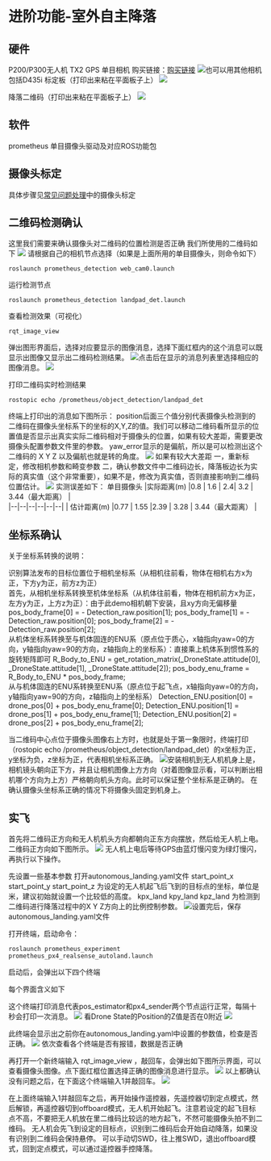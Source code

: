 ﻿# 进阶功能-室外自主降落
##  硬件
P200/P300无人机
TX2
GPS
单目相机
购买链接：[购买链接](https://item.taobao.com/item.htm?_u=g5bpko475d4&id=605447137649)
![](https://img-blog.csdnimg.cn/20201203141459431.png)也可以用其他相机包括D435i
标定板（打印出来粘在平面板子上）
![](https://img-blog.csdnimg.cn/20201207084227926.png)

降落二维码（打印出来粘在平面板子上）
![](https://img-blog.csdnimg.cn/20201203141342800.png)
##  软件
prometheus
单目摄像头驱动及对应ROS功能包


##  摄像头标定
具体步骤见[常见问题处理](https://prometheus-wiki.readthedocs.io/zh_CN/latest/docs/p450/4-%E5%B8%B8%E8%A7%81%E9%97%AE%E9%A2%98%E5%A4%84%E7%90%86md.html)中的摄像头标定



##  二维码检测确认
这里我们需要来确认摄像头对二维码的位置检测是否正确
我们所使用的二维码如下
![](https://img-blog.csdnimg.cn/20201203143804569.png)
请根据自己的相机节点选择（如果是上面所用的单目摄像头，则命令如下）
```
roslaunch prometheus_detection web_cam0.launch
```
运行检测节点
```
roslaunch prometheus_detection landpad_det.launch
```
查看检测效果（可视化）
```
rqt_image_view
```
弹出图形界面后，选择对应要显示的图像消息，选择下面红框内的这个消息可以既显示出图像又显示出二维码检测结果。
![](https://img-blog.csdnimg.cn/20201203145202755.png)点击后在显示的消息列表里选择相应的图像消息。
![](https://img-blog.csdnimg.cn/20201207193004353.png)


打印二维码实时检测结果
```
rostopic echo /prometheus/object_detection/landpad_det
```
终端上打印出的消息如下图所示：
position后面三个值分别代表摄像头检测到的二维码在摄像头坐标系下的坐标的X,Y,Z的值。我们可以移动二维码看所显示的位置值是否显示出真实实际二维码相对于摄像头的位置，如果有较大差距，需要更改摄像头配置参数文件里的参数。
yaw_error显示的是偏航，所以是可以检测出这个二维码的 X Y Z 以及偏航也就是转的角度。
![](https://img-blog.csdnimg.cn/20201203145533768.png)
如果有较大大差距
一，重新标定，修改相机参数和畸变参数
二，确认参数文件中二维码边长，降落板边长为实际的真实值（这个非常重要），如果不是，修改为真实值，否则直接影响到二维码位置估计。
![](https://img-blog.csdnimg.cn/2020120323192171.png)
实测误差如下：
单目摄像头
|实际距离(m)  |0.8 | 1.6 |  2.4| 3.2 | 3.44（最大距离）  |  
|--|--|--|--|--|--|
| 估计距离(m) |0.77  | 1.55 |2.39  | 3.28 | 3.44（最大距离） | 





##  坐标系确认

关于坐标系转换的说明：

识别算法发布的目标位置位于相机坐标系（从相机往前看，物体在相机右方x为正，下方y为正，前方z为正）<br/>
首先，从相机坐标系转换至机体坐标系（从机体往前看，物体在相机前方x为正，左方y为正，上方z为正）：由于此demo相机朝下安装，且xy方向无偏移量 pos_body_frame[0] = - Detection_raw.position[1]; pos_body_frame[1] = - Detection_raw.position[0]; pos_body_frame[2] = - Detection_raw.position[2];<br/>
从机体坐标系转换至与机体固连的ENU系（原点位于质心，x轴指向yaw=0的方向，y轴指向yaw=90的方向，z轴指向上的坐标系）：直接乘上机体系到惯性系的旋转矩阵即可 R_Body_to_ENU = get_rotation_matrix(_DroneState.attitude[0], _DroneState.attitude[1], _DroneState.attitude[2]); pos_body_enu_frame = R_Body_to_ENU * pos_body_frame;<br/>
从与机体固连的ENU系转换至ENU系（原点位于起飞点，x轴指向yaw=0的方向，y轴指向yaw=90的方向，z轴指向上的坐标系） Detection_ENU.position[0] = drone_pos[0] + pos_body_enu_frame[0]; Detection_ENU.position[1] = drone_pos[1] + pos_body_enu_frame[1]; Detection_ENU.position[2] = drone_pos[2] + pos_body_enu_frame[2];<br/>

当二维码中心点位于摄像头图像右上方时，也就是处于第一象限时，终端打印（rostopic echo /prometheus/object_detection/landpad_det）的x坐标为正，y坐标为负，z坐标为正，代表相机坐标系正确。
![](https://img-blog.csdnimg.cn/20201203224955464.png)安装相机到无人机机身上是，相机镜头朝向正下方，并且让相机图像上方方向（对着图像显示看，可以判断出相机哪个方向为上方）严格朝向机头方向。此时可以保证整个坐标系是正确的。
在确认摄像头坐标系正确的情况下将摄像头固定到机身上。

## 实飞
首先将二维码正方向和无人机机头方向都朝向正东方向摆放，然后给无人机上电。二维码正方向如下图所示。
![](https://img-blog.csdnimg.cn/20201207194752456.png)
无人机上电后等待GPS由蓝灯慢闪变为绿灯慢闪，再执行以下操作。

先设置一些基本参数
打开autonomous_landing.yaml文件
start_point_x  start_point_y  start_point_z 为设定的无人机起飞后飞到的目标点的坐标，单位是米，建议初始就设置一个比较低的高度。
kpx_land   kpy_land   kpz_land  为检测到二维码进行降落过程中的X Y Z方向上的比例控制参数。
![](https://img-blog.csdnimg.cn/20201207085428677.png)设置完后，保存autonomous_landing.yaml文件


打开终端，启动命令：
```
roslaunch prometheus_experiment prometheus_px4_realsense_autoland.launch
```
启动后，会弹出以下四个终端

每个界面含义如下

这个终端打印消息代表pos_estimator和px4_sender两个节点运行正常，每隔十秒会打印一次消息。
![](https://img-blog.csdnimg.cn/20201207191942537.png)
看Drone State的Position的Z值是否在0附近
![](https://img-blog.csdnimg.cn/20210118100410314.png)

此终端会显示出之前你在autonomous_landing.yaml中设置的参数值，检查是否正确。
![](https://img-blog.csdnimg.cn/20201207090438881.png)
依次查看各个终端是否有报错，数据是否正确


再打开一个新终端输入  rqt_image_view  ，敲回车，会弹出如下图所示界面，可以查看摄像头图像。点下面红框位置选择正确的图像消息进行显示。
![](https://img-blog.csdnimg.cn/20201207192303286.png)
以上都确认没有问题之后，在下面这个终端输入1并敲回车。
![](https://img-blog.csdnimg.cn/20201207090150437.png)

在上面终端输入1并敲回车之后，再开始操作遥控器，先遥控器切到定点模式，然后解锁，再遥控器切到offboard模式，无人机开始起飞。注意若设定的起飞目标点不高，不要把无人机放在里二维码比较远的地方起飞，不然可能摄像头拍不到二维码。
无人机会先飞到设定的目标点，识别到二维码后会开始自动降落，如果没有识别到二维码会保持悬停。
可以手动切SWD，往上推SWD，退出offboard模式，回到定点模式，可以通过遥控器手控降落。




